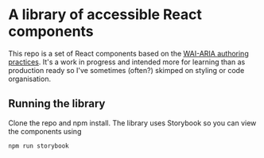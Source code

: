 # A library of accessible React components

This repo is a set of React components based on the [WAI-ARIA authoring practices](https://www.w3.org/TR/wai-aria-practices-1.2/). It's a work in progress and intended more for learning than as production ready so I've sometimes (often?) skimped on styling or code organisation.

## Running the library

Clone the repo and npm install. The library uses Storybook so you can view the components using

```
npm run storybook
```
